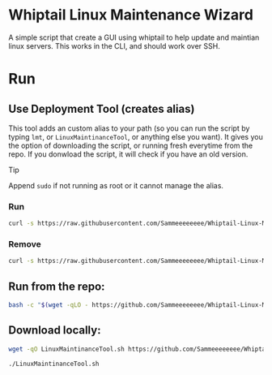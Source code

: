 # Whiptail Linux Maintenance Wizard

A simple script that create a GUI using whiptail to help update and maintian linux servers. This works in the CLI, and should work over SSH.

# Run
## Use Deployment Tool (creates alias)
This tool adds an custom alias to your path (so you can run the script by typing `lmt`, or `LinuxMaintinanceTool`, or anything else you want). It gives you the option of downloading the script, or running fresh everytime from the repo. If you donwload the script, it will check if you have an old version. 

> [!TIP]
> Append `sudo` if not running as root or it cannot manage the alias. 

### Run
``` bash 
curl -s https://raw.githubusercontent.com/Sammeeeeeeee/Whiptail-Linux-Maintenance-Wizard/main/AddToPathDeploymentTool | bash -s
```

### Remove
``` bash 
curl -s https://raw.githubusercontent.com/Sammeeeeeeee/Whiptail-Linux-Maintenance-Wizard/main/AddToPathDeploymentTool | bash -s -- -remove
```

## Run from the repo:
``` Bash
bash -c "$(wget -qLO - https://github.com/Sammeeeeeeee/Whiptail-Linux-Maintenance-Wizard/raw/main/LinuxMaintinanceTool.sh)"
```

## Download locally:
``` Bash
wget -qO LinuxMaintinanceTool.sh https://github.com/Sammeeeeeeee/Whiptail-Linux-Maintenance-Wizard/raw/main/LinuxMaintinanceTool.sh
```
```
./LinuxMaintinanceTool.sh
```